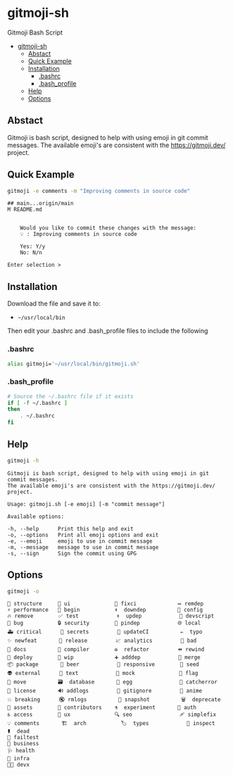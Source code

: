 # gitmoji-sh
Gitmoji Bash Script
- [gitmoji-sh](#gitmoji-sh)
  - [Abstact](#abstact)
  - [Quick Example](#quick-example)
  - [Installation](#installation)
    - [.bashrc](#bashrc)
    - [.bash_profile](#bash_profile)
  - [Help](#help)
  - [Options](#options)

## Abstact
Gitmoji is bash script, designed to help with using emoji in git commit messages.
The available emoji's are consistent with the https://gitmoji.dev/ project.


## Quick Example
```sh
gitmoji -e comments -m "Improving comments in source code"
```

    ## main...origin/main
    M README.md


        Would you like to commit these changes with the message:
        💡 : Improving comments in source code

        Yes: Y/y
        No: N/n

    Enter selection >

## Installation
Download the file and save it to:
- `~/usr/local/bin`

Then edit your .bashrc and .bash_profile files to include the following
### .bashrc
```sh
alias gitmoji='~/usr/local/bin/gitmoji.sh'
```
### .bash_profile
```sh
# Source the ~/.bashrc file if it exists
if [ -f ~/.bashrc ]
then
    . ~/.bashrc
fi
```

## Help
```sh
gitmoji -h
```

    Gitmoji is bash script, designed to help with using emoji in git commit messages.
    The available emoji's are consistent with the https://gitmoji.dev/ project.

    Usage: gitmoji.sh [-e emoji] [-m "commit message"]

    Available options:

    -h, --help      Print this help and exit
    -o, --options   Print all emoji options and exit
    -e, --emoji     emoji to use in commit message
    -m, --message   message to use in commit message
    -s, --sign      Sign the commit using GPG

## Options
```sh
gitmoji -o
```

    🎨 structure     💄 ui              💚 fixci             ➖ remdep
    ⚡️ performance   🎉 begin           ⬇️  downdep          🔧 config
    🔥 remove        ✅ test            ⬆️  updep            🔨 devscript
    🐛 bug           🔒️ security        📌 pindep            🌐 local
    🚑️ critical      🔐 secrets         👷 updateCI          ✏️  typo
    ✨ newfeat       🔖 release         📈 analytics         💩 bad
    📝 docs          🚨 compiler        ♻️  refactor         ⏪️ rewind
    🚀 deploy        🚧 wip             ➕ adddep            🔀 merge
    📦️ package       🍻 beer            📱 responsive        🌱 seed
    👽️ external      💬 text            🤡 mock              🚩 flag
    🚚 move          🗃️  database       🥚 egg               🥅 catcherror
    📄 license       🔊 addlogs         🙈 gitignore         💫 anime
    💥 breaking      🔇 rmlogs          📸 snapshot          🗑️  deprecate
    🍱 assets        👥 contributors    ⚗️  experiment       🛂 auth
    ♿️ access        🚸 ux              🔍️ seo               🩹 simplefix
    💡 comments       🏗️  arch           🏷️  types            🧐 inspect
    ⚰️  dead
    🧪 failtest
    👔 business
    🩺 health
    🧱 infra
    🧑‍💻 devx